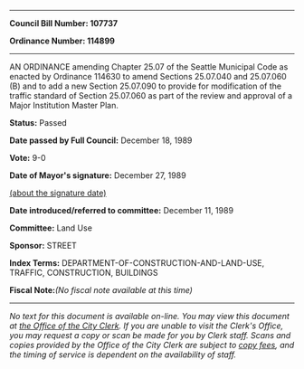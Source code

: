

********

**Council Bill Number: 107737**
   
**Ordinance Number: 114899**
********

 AN ORDINANCE amending Chapter 25.07 of the Seattle Municipal Code as enacted by Ordinance 114630 to amend Sections 25.07.040 and 25.07.060 (B) and to add a new Section 25.07.090 to provide for modification of the traffic standard of Section 25.07.060 as part of the review and approval of a Major Institution Master Plan.

**Status:** Passed
   
**Date passed by Full Council:** December 18, 1989
   
**Vote:** 9-0
   
**Date of Mayor's signature:** December 27, 1989
   
[(about the signature date)](/~public/approvaldate.htm)
   
   
   
**Date introduced/referred to committee:** December 11, 1989
   
**Committee:** Land Use
   
**Sponsor:** STREET
   
   
**Index Terms:** DEPARTMENT-OF-CONSTRUCTION-AND-LAND-USE, TRAFFIC, CONSTRUCTION, BUILDINGS

**Fiscal Note:**_(No fiscal note available at this time)_
********

_No text for this document is available on-line. You may view this document at [the Office of the City Clerk](http://www.seattle.gov/leg/clerk/contactUs.htm). If you are unable to visit the Clerk's Office, you may request a copy or scan be made for you by Clerk staff. Scans and copies provided by the Office of the City Clerk are subject to [copy fees](http://clerk.seattle.gov/~public/clerkfees.htm), and the timing of service is dependent on the availability of staff._

